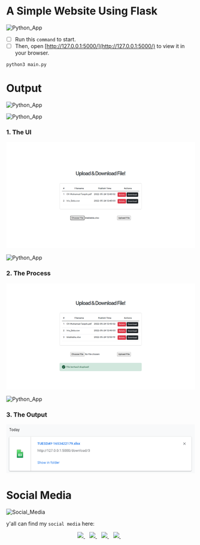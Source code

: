 # A Simple Website Using Flask
![Python_App](https://img.shields.io/badge/Running-Flask%20App%20Using%20Python-blue)

- [ ] Run this `command` to start.
- [ ] Then, open [http://127.0.0.1:5000/](http://127.0.0.1:5000/) to view it in your browser.

```
python3 main.py
```

# Output
![Python_App](https://img.shields.io/badge/Flask%20App-Python-blue)

![Python_App](https://img.shields.io/badge/The%20UI-Flask%20App%20Using%20Python-blue)
### 1. The UI
<p align="center">
  <img src="/TheApp/hasil/input.png" alt="animated" />
</p>

![Python_App](https://img.shields.io/badge/The%20Process-Flask%20App%20Using%20Python-blue)
### 2. The Process
<p align="center">
  <img src="/TheApp/hasil/input-berhasil.png" alt="animated" />
</p>

![Python_App](https://img.shields.io/badge/The%20Output-Flask%20App%20Using%20Python-blue)
### 3. The Output
<p align="center">
  <img src="/TheApp/hasil/output.png" alt="animated" />
</p>

# Social Media
![Social_Media](https://img.shields.io/badge/Social-Media-blue)

y'all can find my `social media` here:
 
<p align='center'>
 
 <a href="https://www.facebook.com/mr.94t3z">
  <img src="https://img.shields.io/badge/Facebook-%231877F2.svg?style=for-the-badge&logo=Facebook&logoColor=white" />        
 </a>&nbsp;&nbsp;
 
 <a href="https://www.instagram.com/m.taopik_/">
  <img src="https://img.shields.io/badge/instagram-E4405F?style=for-the-badge&logo=instagram&logoColor=white" /> 
 </a>&nbsp;&nbsp;
 
 <a href="https://www.linkedin.com/in/muhamad-taopik-8b0746174">
  <img src="https://img.shields.io/badge/linkedin-%230077B5.svg?&style=for-the-badge&logo=linkedin&logoColor=white" />
 </a>&nbsp;&nbsp;
 
 <a href="https://twitter.com/mr94t3z">
  <img src="https://img.shields.io/twitter/follow/mr94t3z?color=1DA1F2&logo=twitter&style=for-the-badge" />
 </a>&nbsp;&nbsp;
  
</p>
